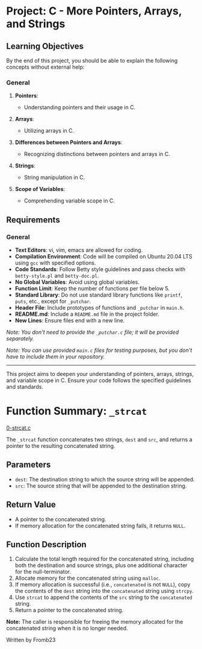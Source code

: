 # Project: C - More Pointers, Arrays, and Strings

## Learning Objectives

By the end of this project, you should be able to explain the following concepts without external help:

### General

1. **Pointers**:
   - Understanding pointers and their usage in C.

2. **Arrays**:
   - Utilizing arrays in C.

3. **Differences between Pointers and Arrays**:
   - Recognizing distinctions between pointers and arrays in C.

4. **Strings**:
   - String manipulation in C.

5. **Scope of Variables**:
   - Comprehending variable scope in C.

## Requirements

### General

- **Text Editors**: vi, vim, emacs are allowed for coding.
- **Compilation Environment**: Code will be compiled on Ubuntu 20.04 LTS using `gcc` with specified options.
- **Code Standards**: Follow Betty style guidelines and pass checks with `betty-style.pl` and `betty-doc.pl`.
- **No Global Variables**: Avoid using global variables.
- **Function Limit**: Keep the number of functions per file below 5.
- **Standard Library**: Do not use standard library functions like `printf`, `puts`, etc., except for `_putchar`.
- **Header File**: Include prototypes of functions and `_putchar` in `main.h`.
- **README.md**: Include a `README.md` file in the project folder.
- **New Lines**: Ensure files end with a new line.

*Note: You don't need to provide the `_putchar.c` file; it will be provided separately.*

*Note: You can use provided `main.c` files for testing purposes, but you don't have to include them in your repository.*

---

This project aims to deepen your understanding of pointers, arrays, strings, and variable scope in C. Ensure your code follows the specified guidelines and standards.

# Function Summary: `_strcat`

[0-strcat.c](./strcat.c)


The `_strcat` function concatenates two strings, `dest` and `src`, and returns a pointer to the resulting concatenated string. 

## Parameters
- `dest`: The destination string to which the source string will be appended.
- `src`: The source string that will be appended to the destination string.

## Return Value
- A pointer to the concatenated string.
- If memory allocation for the concatenated string fails, it returns `NULL`.

## Function Description
1. Calculate the total length required for the concatenated string, including both the destination and source strings, plus one additional character for the null-terminator.
2. Allocate memory for the concatenated string using `malloc`.
3. If memory allocation is successful (i.e., `concatenated` is not `NULL`), copy the contents of the `dest` string into the `concatenated` string using `strcpy`.
4. Use `strcat` to append the contents of the `src` string to the `concatenated` string.
5. Return a pointer to the concatenated string.

**Note:** The caller is responsible for freeing the memory allocated for the concatenated string when it is no longer needed.

Written by Fromb23
